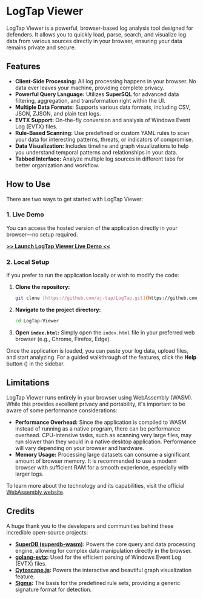 # LogTap Viewer

LogTap Viewer is a powerful, browser-based log analysis tool designed for defenders. It allows you to quickly load, parse, search, and visualize log data from various sources directly in your browser, ensuring your data remains private and secure.

## Features

* **Client-Side Processing:** All log processing happens in your browser. No data ever leaves your machine, providing complete privacy.
* **Powerful Query Language:** Utilizes **SuperSQL** for advanced data filtering, aggregation, and transformation right within the UI.
* **Multiple Data Formats:** Supports various data formats, including CSV, JSON, ZJSON, and plain text logs.
* **EVTX Support:** On-the-fly conversion and analysis of Windows Event Log (EVTX) files.
* **Rule-Based Scanning:** Use predefined or custom YAML rules to scan your data for interesting patterns, threats, or indicators of compromise.
* **Data Visualization:** Includes timeline and graph visualizations to help you understand temporal patterns and relationships in your data.
* **Tabbed Interface:** Analyze multiple log sources in different tabs for better organization and workflow.

## How to Use

There are two ways to get started with LogTap Viewer:

### 1. Live Demo

You can access the hosted version of the application directly in your browser—no setup required.

[**>> Launch LogTap Viewer Live Demo <<**](https://logtap.shinkensec.com)

### 2. Local Setup

If you prefer to run the application locally or wish to modify the code:

1.  **Clone the repository:**
    ```sh
    git clone [https://github.com/aj-tap/LogTap.git](https://github.com/your-username/LogTap-Viewer.git)
    ```
2.  **Navigate to the project directory:**
    ```sh
    cd LogTap-Viewer
    ```
3.  **Open `index.html`:**
    Simply open the `index.html` file in your preferred web browser (e.g., Chrome, Firefox, Edge).

Once the application is loaded, you can paste your log data, upload files, and start analyzing. For a guided walkthrough of the features, click the **Help** button (<i class="fa-solid fa-question-circle"></i>) in the sidebar.

## Limitations

LogTap Viewer runs entirely in your browser using WebAssembly (WASM). While this provides excellent privacy and portability, it's important to be aware of some performance considerations:

* **Performance Overhead:** Since the application is compiled to WASM instead of running as a native program, there can be performance overhead. CPU-intensive tasks, such as scanning very large files, may run slower than they would in a native desktop application. Performance will vary depending on your browser and hardware.
* **Memory Usage:** Processing large datasets can consume a significant amount of browser memory. It is recommended to use a modern browser with sufficient RAM for a smooth experience, especially with larger logs.

To learn more about the technology and its capabilities, visit the official [WebAssembly website](https://webassembly.org/).


## Credits
A huge thank you to the developers and communities behind these incredible open-source projects:

* **[SuperDB (superdb-wasm)](https://github.com/brimdata/superdb-wasm):** Powers the core query and data processing engine, allowing for complex data manipulation directly in the browser.
* **[golang-evtx](https://github.com/0xrawsec/golang-evtx):** Used for the efficient parsing of Windows Event Log (EVTX) files.
* **[Cytoscape.js](https://github.com/cytoscape/cytoscape.js):** Powers the interactive and beautiful graph visualization feature.
* **[Sigma](https://github.com/SigmaHQ/sigma):** The basis for the predefined rule sets, providing a generic signature format for detection.
